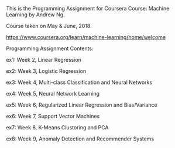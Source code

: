 This is the Programming Assignment for Coursera Course: Machine Learning by Andrew Ng.

Course taken on May & June, 2018.



https://www.coursera.org/learn/machine-learning/home/welcome



Programming Assignment Contents:

ex1: Week 2, Linear Regression

ex2: Week 3, Logistic Regression

ex3: Week 4, Multi-class Classification and Neural Networks

ex4: Week 5, Neural Network Learning

ex5: Week 6, Regularized Linear Regression and Bias/Variance

ex6: Week 7, Support Vector Machines

ex7: Week 8, K-Means Clustoring and PCA

ex8: Week 9, Anomaly Detection and Recommender Systems 
